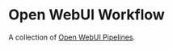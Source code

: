 # Open WebUI Workflow

A collection of [Open WebUI Pipelines](https://github.com/open-webui/pipelines).
